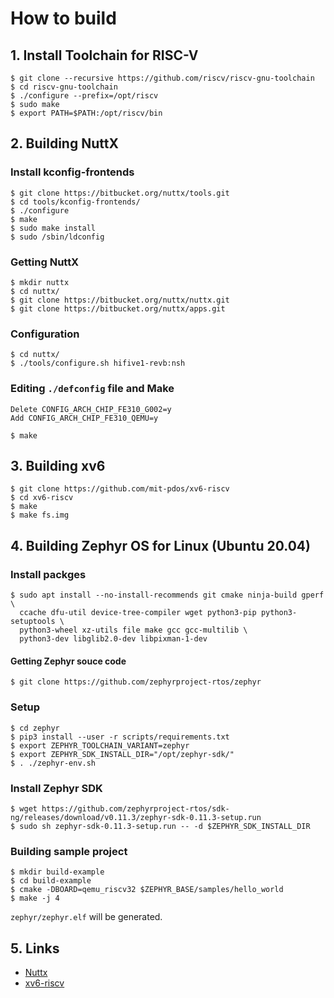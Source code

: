 # How to build

## 1. Install Toolchain for RISC-V

```
$ git clone --recursive https://github.com/riscv/riscv-gnu-toolchain
$ cd riscv-gnu-toolchain
$ ./configure --prefix=/opt/riscv
$ sudo make
$ export PATH=$PATH:/opt/riscv/bin
```

## 2. Building NuttX

### Install kconfig-frontends

```
$ git clone https://bitbucket.org/nuttx/tools.git
$ cd tools/kconfig-frontends/
$ ./configure
$ make
$ sudo make install
$ sudo /sbin/ldconfig
```

### Getting NuttX

```
$ mkdir nuttx
$ cd nuttx/
$ git clone https://bitbucket.org/nuttx/nuttx.git
$ git clone https://bitbucket.org/nuttx/apps.git
```

### Configuration

```
$ cd nuttx/
$ ./tools/configure.sh hifive1-revb:nsh
```

### Editing `./defconfig` file and Make

```
Delete CONFIG_ARCH_CHIP_FE310_G002=y
Add CONFIG_ARCH_CHIP_FE310_QEMU=y
```

```
$ make
```

## 3. Building xv6

```
$ git clone https://github.com/mit-pdos/xv6-riscv
$ cd xv6-riscv
$ make
$ make fs.img
```

## 4. Building Zephyr OS for Linux (Ubuntu 20.04)

### Install packges

```
$ sudo apt install --no-install-recommends git cmake ninja-build gperf \
  ccache dfu-util device-tree-compiler wget python3-pip python3-setuptools \
  python3-wheel xz-utils file make gcc gcc-multilib \
  python3-dev libglib2.0-dev libpixman-1-dev
```

#### Getting Zephyr souce code

```
$ git clone https://github.com/zephyrproject-rtos/zephyr
```

### Setup

```
$ cd zephyr
$ pip3 install --user -r scripts/requirements.txt
$ export ZEPHYR_TOOLCHAIN_VARIANT=zephyr
$ export ZEPHYR_SDK_INSTALL_DIR="/opt/zephyr-sdk/"
$ . ./zephyr-env.sh
```

### Install Zephyr SDK

```
$ wget https://github.com/zephyrproject-rtos/sdk-ng/releases/download/v0.11.3/zephyr-sdk-0.11.3-setup.run
$ sudo sh zephyr-sdk-0.11.3-setup.run -- -d $ZEPHYR_SDK_INSTALL_DIR
```

### Building sample project

```
$ mkdir build-example
$ cd build-example
$ cmake -DBOARD=qemu_riscv32 $ZEPHYR_BASE/samples/hello_world
$ make -j 4
```

`zephyr/zephyr.elf` will be generated.

## 5. Links

 - [Nuttx](https://bitbucket.org/nuttx/nuttx/src/master/)
 - [xv6-riscv](https://github.com/mit-pdos/xv6-riscv)
